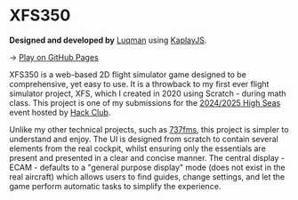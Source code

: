 # XFS350

**Designed and developed by** [Luqman](https://theluqmn.github.io/) using [KaplayJS](https://kaplayjs.com/).

→ [Play on GitHub Pages](https://theluqmn.github.io/XFS350/)

XFS350 is a web-based 2D flight simulator game designed to be comprehensive, yet easy to use. It is a throwback to my first ever flight simulator project, XFS, which I created in 2020 using Scratch - during math class. This project is one of my submissions for the [2024/2025 High Seas](https://highseas.hackclub.com/) event hosted by [Hack Club](https://hackclub.com/).

Unlike my other technical projects, such as [737fms](https://github.com/theluqmn/737fms), this project is simpler to understand and enjoy. The UI is designed from scratch to contain several elements from the real cockpit, whilst ensuring only the essentials are present and presented in a clear and concise manner. The central display - ECAM - defaults to a "general purpose display" mode (does not exist in the real aircraft) which allows users to find guides, change settings, and let the game perform automatic tasks to simplify the experience.
